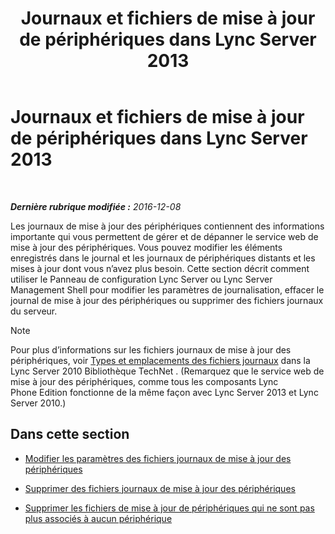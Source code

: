 ﻿---
title: Journaux et fichiers de mise à jour de périphériques dans Lync Server 2013
TOCTitle: Journaux et fichiers de mise à jour de périphériques dans Lync Server 2013
ms:assetid: f7f822b8-0a62-4ff2-a4cb-1ab1ed7503eb
ms:mtpsurl: https://technet.microsoft.com/fr-fr/library/JJ994090(v=OCS.15)
ms:contentKeyID: 53095575
ms.date: 12/10/2016
mtps_version: v=OCS.15
ms.translationtype: HT
---

# Journaux et fichiers de mise à jour de périphériques dans Lync Server 2013

 

_**Dernière rubrique modifiée :** 2016-12-08_

Les journaux de mise à jour des périphériques contiennent des informations importante qui vous permettent de gérer et de dépanner le service web de mise à jour des périphériques. Vous pouvez modifier les éléments enregistrés dans le journal et les journaux de périphériques distants et les mises à jour dont vous n’avez plus besoin. Cette section décrit comment utiliser le Panneau de configuration Lync Server ou Lync Server Management Shell pour modifier les paramètres de journalisation, effacer le journal de mise à jour des périphériques ou supprimer des fichiers journaux du serveur.

> [!NOTE]  
> Pour plus d’informations sur les fichiers journaux de mise à jour des périphériques, voir <a href="http://technet.microsoft.com/fr-fr/library/gg398250(v=ocs.14).aspx">Types et emplacements des fichiers journaux</a> dans la Lync Server 2010 Bibliothèque TechNet . (Remarquez que le service web de mise à jour des périphériques, comme tous les composants Lync Phone Edition fonctionne de la même façon avec Lync Server 2013 et Lync Server 2010.)

## Dans cette section

  - [Modifier les paramètres des fichiers journaux de mise à jour des périphériques](lync-server-2013-modify-settings-for-device-update-log-files.md)

  - [Supprimer des fichiers journaux de mise à jour des périphériques](lync-server-2013-delete-device-update-log-files.md)

  - [Supprimer les fichiers de mise à jour de périphériques qui ne sont pas plus associés à aucun périphérique](lync-server-2013-remove-device-update-files-not-associated-with-a-device.md)

